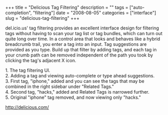 +++
title = "Delicious Tag Filtering"
description = ""
tags = ["auto-completion", "filtering"]
date = "2008-08-05"
categories = ["interface"]
slug = "delicious-tag-filtering"
+++


<p>del.icio.us' tag filtering provides an excellent interface design for filtering tags without having to scan your tag list or tag bundles, which can turn out quite long over time. In a control area that looks and behaves like a hybrid breadcrumb trail, you enter a tag into an input. Tag suggestions are provided as you type. Build up that filter by adding tags, and each tag in your crumb path can be removed independent of the path you took by clicking the tag's adjacent X icon.</p>
<div id="screens-full" class="clear"><div class="caption">1. The tag filtering UI.</div><div class="fullimg clear"><a href="/media/interface/delicious-tag-filtering-input-1.png" class="group" rel="group" title="1. The tag filtering UI."><img src="/media/interface/delicious-tag-filtering-input-1.png" alt="" class="img-responsive"></a></div></div><div id="screens-full" class="clear"><div class="caption">2. Adding a tag and viewing auto-complete or type ahead suggestions.</div><div class="fullimg clear"><a href="/media/interface/delicious-tag-filtering-input-2.png" class="group" rel="group" title="2. Adding a tag and viewing auto-complete or type ahead suggestions."><img src="/media/interface/delicious-tag-filtering-input-2.png" alt="" class="img-responsive"></a></div></div><div id="screens-full" class="clear"><div class="caption">3. First tag, &quot;iphone,&quot; added and you can see the tags that may be combined in the right sidebar under &quot;Related Tags.&quot;</div><div class="fullimg clear"><a href="/media/interface/delicious-tag-filtering-input-3.png" class="group" rel="group" title="3. First tag, &quot;iphone,&quot; added and you can see the tags that may be combined in the right s..."><img src="/media/interface/delicious-tag-filtering-input-3.png" alt="" class="img-responsive"></a></div></div><div id="screens-full" class="clear"><div class="caption">4. Second tag, &quot;hacks,&quot; added and Related Tags is narrowed further.</div><div class="fullimg clear"><a href="/media/interface/delicious-tag-filtering-input-4.png" class="group" rel="group" title="4. Second tag, &quot;hacks,&quot; added and Related Tags is narrowed further."><img src="/media/interface/delicious-tag-filtering-input-4.png" alt="" class="img-responsive"></a></div></div><div id="screens-full" class="clear"><div class="caption">5. Original &quot;iphone&quot; tag removed, and now viewing only &quot;hacks.&quot;</div><div class="fullimg clear"><a href="/media/interface/delicious-tag-filtering-input-5.png" class="group" rel="group" title="5. Original &quot;iphone&quot; tag removed, and now viewing only &quot;hacks.&quot;"><img src="/media/interface/delicious-tag-filtering-input-5.png" alt="" class="img-responsive"></a></div></div>        
<p><a href="http://delicious.com/">http://delicious.com/</a></p>

